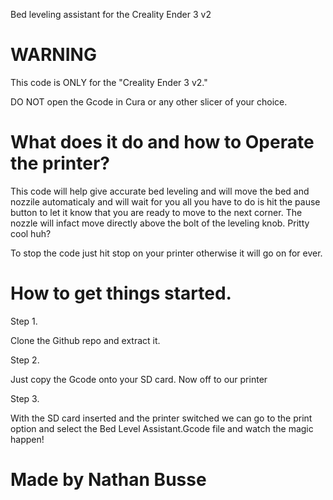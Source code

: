 
Bed leveling assistant for the Creality Ender 3 v2

# WARNING 
This code is ONLY for the "Creality Ender 3 v2."


DO NOT open the Gcode in Cura or any other slicer of your choice.

# What does it do and how to Operate the printer?

This code will help give accurate bed leveling and will move the bed and nozzile automaticaly and will wait for you all you have to do is hit the pause button to let it know that you are ready to move to the next corner. The nozzle will infact move directly above the bolt of the leveling knob. Pritty cool huh? 

To stop the code just hit stop on your printer otherwise it will go on for ever.
# How to get things started.

Step 1.

Clone the Github repo and extract it.

Step 2.

Just copy the Gcode onto your SD card. Now off to our printer

Step 3.

With the SD card inserted and the printer switched we can go to the print option and select the Bed Level Assistant.Gcode file and watch the magic happen!

# Made by Nathan Busse

